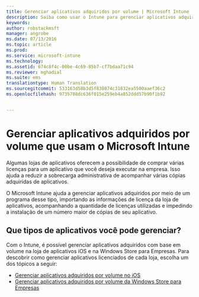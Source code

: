 ```yaml
---
title: Gerenciar aplicativos adquiridos por volume | Microsoft Intune
description: Saiba como usar o Intune para gerenciar aplicativos adquiridos no volume de uma loja de aplicativos.
keywords: 
author: robstackmsft
manager: angrobe
ms.date: 07/13/2016
ms.topic: article
ms.prod: 
ms.service: microsoft-intune
ms.technology: 
ms.assetid: 674c8f4c-00be-4c69-85b7-cf7bdaa71c94
ms.reviewer: mghadial
ms.suite: ems
translationtype: Human Translation
ms.sourcegitcommit: 533163d58b3d5f838074c31832ea5500aaef36c2
ms.openlocfilehash: 9735708dc636f015e259eb4a852ddd57b90f1b92


---
```


# Gerenciar aplicativos adquiridos por volume que usam o Microsoft Intune

Algumas lojas de aplicativos oferecem a possibilidade de comprar várias licenças para um aplicativo que você deseja executar na empresa. Isso ajuda a reduzir a sobrecarga administrativa de acompanhar várias cópias adquiridas de aplicativos.

O Microsoft Intune ajuda a gerenciar aplicativos adquiridos por meio de um programa desse tipo, importando as informações de licença da loja de aplicativos, acompanhando a quantidade de licenças utilizadas e impedindo a instalação de um número maior de cópias de seu aplicativo.

## Que tipos de aplicativos você pode gerenciar?

Com o Intune, é possível gerenciar aplicativos adquiridos com base em volume na loja de aplicativos iOS e na Windows Store para Empresas.
Para descobrir como gerenciar aplicativos licenciados de cada loja, escolha um dos tópicos a seguir:

- [Gerenciar aplicativos adquiridos por volume no iOS](manage-ios-apps-you-purchased-through-a-volume-purchase-program-with-microsoft-intune.md)
- [Gerenciar aplicativos adquiridos por volume da Windows Store para Empresas](manage-apps-you-purchased-from-the-windows-store-for-business-with-microsoft-intune.md)



<!--HONumber=Aug16_HO1-->


